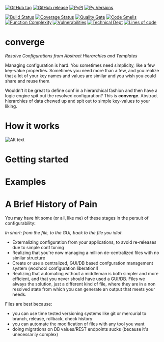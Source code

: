 [![GitHub tag](https://img.shields.io/github/tag/drewboswell/converge.svg)]()
[![GitHub release](https://img.shields.io/github/release/drewboswell/converge.svg)]()
[![PyPI](https://img.shields.io/pypi/v/pyconverge.svg)](https://pypi.python.org/pypi/pyconverge/)
[![Py Versions](https://img.shields.io/pypi/pyversions/pyconverge.svg)](https://pypi.python.org/pypi/pyconverge/)

[![Build Status](https://travis-ci.org/drewboswell/converge.svg?branch=master)](https://travis-ci.org/drewboswell/converge)
[![Coverage Status](https://coveralls.io/repos/github/drewboswell/converge/badge.svg?branch=master)](https://coveralls.io/github/drewboswell/converge?branch=master)
[![Quality Gate](https://sonarqube.com/api/badges/gate?key=drewboswell_converge)](https://sonarqube.com/dashboard/index/drewboswell_converge)
[![Code Smells](https://sonarqube.com/api/badges/measure?key=drewboswell_converge&metric=code_smells)](https://sonarqube.com/dashboard/index/drewboswell_converge)
[![Function Complexity](https://sonarqube.com/api/badges/measure?key=drewboswell_converge&metric=function_complexity)](https://sonarqube.com/dashboard/index/drewboswell_converge)
[![Vulnerabilities](https://sonarqube.com/api/badges/measure?key=drewboswell_converge&metric=vulnerabilities)](https://sonarqube.com/dashboard/index/drewboswell_converge)
[![Technical Dept](https://sonarqube.com/api/badges/measure?key=drewboswell_converge&metric=sqale_debt_ratio)](https://sonarqube.com/dashboard/index/drewboswell_converge)
[![Lines of code](https://sonarqube.com/api/badges/measure?key=drewboswell_converge&metric=ncloc)](https://sonarqube.com/dashboard/index/drewboswell_converge)



# converge
*Resolve Configurations from Abstract Hierarchies and Templates*

Managing configuration is hard. You sometimes need simplicity, like a few key-value properties. Sometimes you need more than a few, and you realize that a lot of your key names and values are similar and you wish you could share and reuse them. 

Wouldn't it be great to define conf in a hierarchical fashion and then have a logic engine spit out the resolved configuration? This is **converge**. Abstract hierarchies of data chewed up and spit out to simple key-values to your liking.

# How it works

![Alt text](docs/converge-diagram.png "Converge Overview")

# Getting started

# Examples

# A Brief History of Pain
You may have hit some (or all, like me) of these stages in the persuit of configurability:

*In short: from the file, to the GUI, back to the file you idiot.*
* Externalizing configuration from your applications, to avoid re-releases due to simple conf tuning
* Realizing that you're now managing a million de-centralized files with no similar structure
* Create or use a centralized, GUI/DB based confguration management system (woohoo! configuration liberation!)
* Realizing that automating without a middleman is both simpler and more efficient, and that you never should have used a GUI/DB. Files we always the solution, just a different kind of file, where they are in a non resolved state from which you can generate an output that meets your needs.

Files are best because:
* you can use time tested versioning systems like git or mercurial to branch, release, rollback, check history
* you can automate the modification of files with any tool you want
* doing migrations on DB values/REST endpoints sucks (because it's unecessarily complex)
